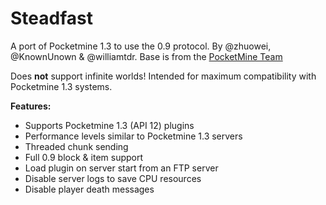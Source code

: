Steadfast
===============

A port of Pocketmine 1.3 to use the 0.9 protocol. By @zhuowei, @KnownUnown & @williamtdr. Base is from the [PocketMine Team](https://github.com/Pocketmine)

Does __not__ support infinite worlds! Intended for maximum compatibility with Pocketmine 1.3 systems.

__Features:__
* Supports Pocketmine 1.3 (API 12) plugins
* Performance levels similar to Pocketmine 1.3 servers
* Threaded chunk sending
* Full 0.9 block & item support
* Load plugin on server start from an FTP server
* Disable server logs to save CPU resources
* Disable player death messages